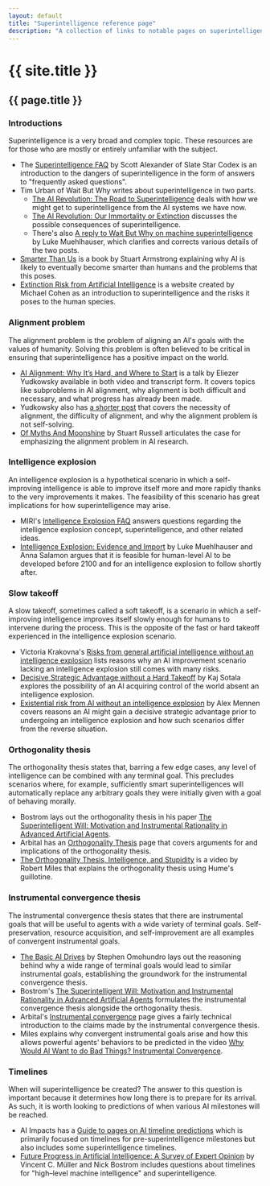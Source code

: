 ```yaml
---
layout: default
title: "Superintelligence reference page"
description: "A collection of links to notable pages on superintelligence and AI alignment."
---
```

# {{ site.title }}
## {{ page.title }}
### Introductions

Superintelligence is a very broad and complex topic. These resources are for those who are mostly or entirely unfamiliar with the subject.

* The [Superintelligence FAQ](https://slatestarcodex.com/superintelligence-faq/) by Scott Alexander of Slate Star Codex is an introduction to the dangers of superintelligence in the form of answers to "frequently asked questions".
* Tim Urban of Wait But Why writes about superintelligence in two parts.
	* [The AI Revolution: The Road to Superintelligence](https://waitbutwhy.com/2015/01/artificial-intelligence-revolution-1.html) deals with how we might get to superintelligence from the AI systems we have now.
	* [The AI Revolution: Our Immortality or Extinction](https://waitbutwhy.com/2015/01/artificial-intelligence-revolution-2.html) discusses the possible consequences of superintelligence.
	* There's also [A reply to Wait But Why on machine superintelligence](https://lukemuehlhauser.com/a-reply-to-wait-but-why-on-machine-superintelligence/) by Luke Muehlhauser, which clarifies and corrects various details of the two posts.
* [Smarter Than Us](https://smarterthan.us/) is a book by Stuart Armstrong explaining why AI is likely to eventually become smarter than humans and the problems that this poses.
* [Extinction Risk from Artificial Intelligence](https://aisafety.wordpress.com/) is a website created by Michael Cohen as an introduction to superintelligence and the risks it poses to the human species.

### Alignment problem

The alignment problem is the problem of aligning an AI's goals with the values of humanity. Solving this problem is often believed to be critical in ensuring that superintelligence has a positive impact on the world.

* [AI Alignment: Why It’s Hard, and Where to Start](https://intelligence.org/2016/12/28/ai-alignment-why-its-hard-and-where-to-start/) is a talk by Eliezer Yudkowsky available in both video and transcript form. It covers topics like subproblems in AI alignment, why alignment is both difficult and necessary, and what progress has already been made.
* Yudkowsky also has [a shorter post](https://www.facebook.com/yudkowsky/posts/10154083549589228) that covers the necessity of alignment, the difficulty of alignment, and why the alignment problem is not self-solving.
* [Of Myths And Moonshine](https://www.edge.org/conversation/the-myth-of-ai#26015) by Stuart Russell articulates the case for emphasizing the alignment problem in AI research.

### Intelligence explosion

An intelligence explosion is a hypothetical scenario in which a self-improving intelligence is able to improve itself more and more rapidly thanks to the very improvements it makes. The feasibility of this scenario has great implications for how superintelligence may arise.

* MIRI's [Intelligence Explosion FAQ](https://intelligence.org/files/IE-FAQ.pdf) answers questions regarding the intelligence explosion concept, superintelligence, and other related ideas.
* [Intelligence Explosion: Evidence and Import](https://intelligence.org/files/IE-EI.pdf) by Luke Muehlhauser and Anna Salamon argues that it is feasible for human-level AI to be developed before 2100 and for an intelligence explosion to follow shortly after.

### Slow takeoff

A slow takeoff, sometimes called a soft takeoff, is a scenario in which a self-improving intelligence improves itself slowly enough for humans to intervene during the process. This is the opposite of the fast or hard takeoff experienced in the intelligence explosion scenario.

* Victoria Krakovna's [Risks from general artificial intelligence without an intelligence explosion](https://vkrakovna.wordpress.com/2015/11/29/ai-risk-without-an-intelligence-explosion/) lists reasons why an AI improvement scenario lacking an intelligence explosion still comes with many risks.
* [Decisive Strategic Advantage without a Hard Takeoff](https://kajsotala.fi/2016/04/decisive-strategic-advantage-without-a-hard-takeoff/) by Kaj Sotala explores the possibility of an AI acquiring control of the world absent an intelligence explosion.
* [Existential risk from AI without an intelligence explosion](http://alexmennen.com/index.php/2017/05/25/existential-risk-from-ai-without-an-intelligence-explosion/) by Alex Mennen covers reasons an AI might gain a decisive strategic advantage prior to undergoing an intelligence explosion and how such scenarios differ from the reverse situation.

### Orthogonality thesis

The orthogonality thesis states that, barring a few edge cases, any level of intelligence can be combined with any terminal goal. This precludes scenarios where, for example, sufficiently smart superintelligences will automatically replace any arbitrary goals they were initially given with a goal of behaving morally.

* Bostrom lays out the orthogonality thesis in his paper [The Superintelligent Will: Motivation and Instrumental Rationality in Advanced Artificial Agents](https://nickbostrom.com/superintelligentwill.pdf).
* Arbital has an [Orthogonality Thesis](https://arbital.com/p/orthogonality/) page that covers arguments for and implications of the orthogonality thesis.
* [The Orthogonality Thesis, Intelligence, and Stupidity](https://www.youtube.com/watch?v=hEUO6pjwFOo) is a video by Robert Miles that explains the orthogonality thesis using Hume's guillotine.

### Instrumental convergence thesis

The instrumental convergence thesis states that there are instrumental goals that will be useful to agents with a wide variety of terminal goals. Self-preservation, resource acquisition, and self-improvement are all examples of convergent instrumental goals.

* [The Basic AI Drives](https://selfawaresystems.com/2007/11/30/paper-on-the-basic-ai-drives/) by Stephen Omohundro lays out the reasoning behind why a wide range of terminal goals would lead to similar instrumental goals, establishing the groundwork for the instrumental convergence thesis.
* Bostrom's [The Superintelligent Will: Motivation and Instrumental Rationality in Advanced Artificial Agents](https://nickbostrom.com/superintelligentwill.pdf) formulates the instrumental convergence thesis alongside the orthogonality thesis.
* Arbital's [Instrumental convergence](https://arbital.com/p/instrumental_convergence/) page gives a fairly technical introduction to the claims made by the instrumental convergence thesis.
* Miles explains why convergent instrumental goals arise and how this allows powerful agents' behaviors to be predicted in the video [Why Would AI Want to do Bad Things? Instrumental Convergence](https://www.youtube.com/watch?v=ZeecOKBus3Q).

### Timelines

When will superintelligence be created? The answer to this question is important because it determines how long there is to prepare for its arrival. As such, it is worth looking to predictions of when various AI milestones will be reached.

* AI Impacts has a [Guide to pages on AI timeline predictions](https://aiimpacts.org/guide-to-pages-on-ai-timeline-predictions/) which is primarily focused on timelines for pre-superintelligence milestones but also includes some superintelligence timelines.
* [Future Progress in Artificial Intelligence: A Survey of Expert Opinion](https://nickbostrom.com/papers/survey.pdf) by Vincent C. Müller and Nick Bostrom includes questions about timelines for "high–level machine intelligence" and superintelligence.